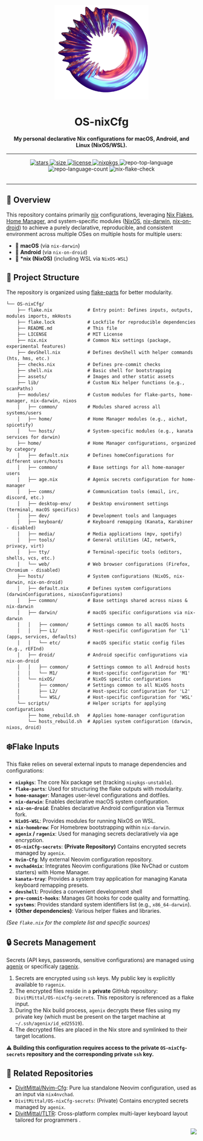 <div id="top">
    <div align="center">
        <img alt='An abstract image of a donut-like object' title='Qezta' height='250' src='./assets/qezta.png' style="position: relative; top: 0; right: 0;" />
        <h1 align='center'>OS-nixCfg</h1>
        <strong>My personal declarative Nix configurations for macOS, Android, and Linux (NixOS/WSL).</strong>
    </div>
</div>

---

<div align='center'>
    <p></p>
    <div align="center">
        <!-- GitHub Badges -->
        <a href="https://github.com/DivitMittal/OS-nixCfg/stargazers">
            <img src="https://img.shields.io/github/stars/DivitMittal/OS-nixCfg?&style=for-the-badge&logo=starship&logoColor=white&color=purple" alt="stars"/>
        </a>
        <a href="https://github.com/DivitMittal/OS-nixCfg/">
            <img src="https://img.shields.io/github/repo-size/DivitMittal/OS-nixCfg?&style=for-the-badge&logo=github&logoColor=white&color=purple" alt="size" />
        </a>
        <a href="https://github.com/DivitMittal/OS-nixCfg/blob/main/LICENSE">
            <img src="https://img.shields.io/github/license/DivitMittal/OS-nixCfg?&style=for-the-badge&logo=unlicense&logoColor=white&color=purple" alt="license"/>
        </a>
         <a href="https://github.com/nixos/nixpkgs">
            <img src="https://img.shields.io/badge/Nixpkgs-unstable-blue.svg?style=for-the-badge&logo=NixOS&logoColor=white&color=purple" alt="nixpkgs"/>
        </a>
        <img src="https://img.shields.io/github/languages/top/DivitMittal/OS-nixCfg?style=for-the-badge&color=purple" alt="repo-top-language"/>
        <img src="https://img.shields.io/github/languages/count/DivitMittal/OS-nixCfg?style=for-the-badge&color=purple" alt="repo-language-count"/>
        <img src="https://github.com/DivitMittal/OS-nixCfg/actions/workflows/flake-check.yaml/badge.svg" alt="nix-flake-check"/>
    </div>
    <br>
</div>

---

## 📜 Overview

This repository contains primarily [nix](https://github.com/nixos/nix) configurations, leveraging [Nix Flakes](https://nixos.wiki/wiki/Flakes), [Home Manager](https://github.com/nix-community/home-manager), and system-specific modules ([NixOS](https://nixos.org/), [nix-darwin](https://github.com/LnL7/nix-darwin), [nix-on-droid](https://github.com/nix-community/nix-on-droid)) to achieve a purely declarative, reproducible, and consistent environment across multiple OSes on multiple hosts for multiple users:

- 🍎 **macOS** (via `nix-darwin`)
- 🤖 **Android** (via `nix-on-droid`)
- 🐧 **\*nix (NixOS)** (including WSL via `NixOS-WSL`)

## 📁 Project Structure

The repository is organized using [flake-parts](https://github.com/hercules-ci/flake-parts) for better modularity.

```
└── OS-nixCfg/
    ├── flake.nix             # Entry point: Defines inputs, outputs, modules imports, mkHosts
    ├── flake.lock            # Lockfile for reproducible dependencies
    ├── README.md             # This file
    ├── LICENSE               # MIT License
    ├── nix.nix               # Common Nix settings (package, experimental features)
    ├── devShell.nix          # Defines devShell with helper commands (hts, hms, etc.)
    ├── checks.nix            # Defines pre-commit checks
    ├── shell.nix             # Basic shell for bootstrapping
    ├── assets/               # Images and other static assets
    ├── lib/                  # Custom Nix helper functions (e.g., scanPaths)
    ├── modules/              # Custom modules for flake-parts, home-manager, nix-darwin, nixos
    │   ├── common/           # Modules shared across all systems/users
    │   ├── home/             # Home Manager modules (e.g., aichat, spicetify)
    │   └── hosts/            # System-specific modules (e.g., kanata services for darwin)
    ├── home/                 # Home Manager configurations, organized by category
    │   ├── default.nix       # Defines homeConfigurations for different users/hosts
    │   ├── common/           # Base settings for all home-manager users
    │   ├── age.nix           # Agenix secrets configuration for home-manager
    │   ├── comms/            # Communication tools (email, irc, discord, etc.)
    │   ├── desktop-env/      # Desktop environment settings (terminal, macOS specifics)
    │   ├── dev/              # Development tools and languages
    │   ├── keyboard/         # Keyboard remapping (Kanata, Karabiner - disabled)
    │   ├── media/            # Media applications (mpv, spotify)
    │   ├── tools/            # General utilities (AI, network, privacy, virt)
    │   ├── tty/              # Terminal-specific tools (editors, shells, vcs, etc.)
    │   └── web/              # Web browser configurations (Firefox, Chromium - disabled)
    ├── hosts/                # System configurations (NixOS, nix-darwin, nix-on-droid)
    │   ├── default.nix       # Defines system configurations (darwinConfigurations, nixosConfigurations)
    │   ├── common/           # Base settings shared across nixos & nix-darwin
    │   ├── darwin/           # macOS specific configurations via nix-darwin
    │   │   ├── common/       # Settings common to all macOS hosts
    │   │   ├── L1/           # Host-specific configuration for 'L1' (apps, services, defaults)
    │   │   └── etc/          # macOS specific static config files (e.g., rEFInd)
    │   ├── droid/            # Android specific configurations via nix-on-droid
    │   │   ├── common/       # Settings common to all Android hosts
    │   │   └── M1/           # Host-specific configuration for 'M1'
    │   └── nixOS/            # NixOS specific configurations
    │       ├── common/       # Settings common to all NixOS hosts
    │       ├── L2/           # Host-specific configuration for 'L2'
    │       └── WSL/          # Host-specific configuration for 'WSL'
    └── scripts/              # Helper scripts for applying configurations
        ├── home_rebuild.sh   # Applies home-manager configuration
        └── hosts_rebuild.sh  # Applies system configuration (darwin, nixos, droid)
```

## ❄️Flake Inputs

This flake relies on several external inputs to manage dependencies and configurations:

- **`nixpkgs`**: The core Nix package set (tracking `nixpkgs-unstable`).
- **`flake-parts`**: Used for structuring the flake outputs with modularity.
- **`home-manager`**: Manages user-level configurations and dotfiles.
- **`nix-darwin`**: Enables declarative macOS system configuration.
- **`nix-on-droid`**: Enables declarative Android configuration via Termux fork.
- **`NixOS-WSL`**: Provides modules for running NixOS on WSL.
- **`nix-homebrew`**: For Homebrew bootstrapping within `nix-darwin`.
- **`agenix` / `ragenix`**: Used for managing secrets declaratively via age encryption.
- **`OS-nixCfg-secrets`**: **(Private Repository)** Contains encrypted secrets managed by `agenix`.
- **`Nvim-Cfg`**: My external Neovim configuration repository.
- **`nvchad4nix`**: Integrates Neovim configurations (like NvChad or custom starters) with Home Manager.
- **`kanata-tray`**: Provides a system tray application for managing Kanata keyboard remapping presets.
- **`devshell`**: Provides a convenient development shell
- **`pre-commit-hooks`**: Manages Git hooks for code quality and formatting.
- **`systems`**: Provides standard system identifiers list (e.g., `x86_64-darwin`).
- **(Other dependencies)**: Various helper flakes and libraries.

_(See `flake.nix` for the complete list and specific sources)_

## 🔒 Secrets Management

Secrets (API keys, passwords, sensitive configurations) are managed using [agenix](https://github.com/ryantm/agenix) or specificaly [ragenix](https://github.com/yaxitech/ragenix).

1.  Secrets are encrypted using `ssh` keys. My public key is explicitly available to `ragenix`.
2.  The encrypted files reside in a **private** GitHub repository: `DivitMittal/OS-nixCfg-secrets`. This repository is referenced as a flake input.
3.  During the Nix build process, `agenix` decrypts these files using my private key (which must be present on the target machine at `~/.ssh/agenix/id_ed25519`).
4.  The decrypted files are placed in the Nix store and symlinked to their target locations.

⚠️ **Building this configuration requires access to the private `OS-nixCfg-secrets` repository and the corresponding private `ssh` key.**

## 🔗 Related Repositories

- [DivitMittal/Nvim-Cfg](https://github.com/DivitMittal/Nvim-Cfg): Pure lua standalone Neovim configuration, used as an input via `nix4nvchad`.
- `DivitMittal/OS-nixCfg-secrets`: (Private) Contains encrypted secrets managed by `agenix`.
- [DivitMittal/TLTR](https://github.com/DivitMittal/TLTR): Cross-platform complex multi-layer keyboard layout tailored for programmers .

<div align="right">

[![][back-to-top]](#top)

</div>

[back-to-top]: https://img.shields.io/badge/-BACK_TO_TOP-151515?style=flat-square&color=purple